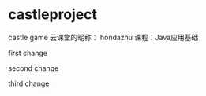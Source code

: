 # castleproject
castle game
云课堂的昵称： hondazhu
课程：Java应用基础


first change


second change


third change
